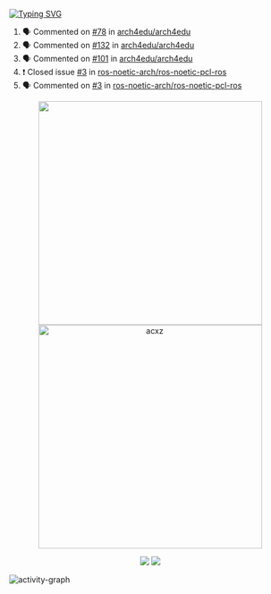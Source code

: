 [![Typing SVG](https://readme-typing-svg.herokuapp.com?size=16&color=AFFFA3&multiline=true&height=75&lines=contributing+to+robotics%2Faerospace%2Fml%2Fgpu+software;packaging+it+for+archlinux;ricer)](https://git.io/typing-svg)

<!--START_SECTION:activity-->
1. 🗣 Commented on [#78](https://github.com/arch4edu/arch4edu/issues/78) in [arch4edu/arch4edu](https://github.com/arch4edu/arch4edu)
2. 🗣 Commented on [#132](https://github.com/arch4edu/arch4edu/issues/132) in [arch4edu/arch4edu](https://github.com/arch4edu/arch4edu)
3. 🗣 Commented on [#101](https://github.com/arch4edu/arch4edu/issues/101) in [arch4edu/arch4edu](https://github.com/arch4edu/arch4edu)
4. ❗️ Closed issue [#3](https://github.com/ros-noetic-arch/ros-noetic-pcl-ros/issues/3) in [ros-noetic-arch/ros-noetic-pcl-ros](https://github.com/ros-noetic-arch/ros-noetic-pcl-ros)
5. 🗣 Commented on [#3](https://github.com/ros-noetic-arch/ros-noetic-pcl-ros/issues/3) in [ros-noetic-arch/ros-noetic-pcl-ros](https://github.com/ros-noetic-arch/ros-noetic-pcl-ros)
<!--END_SECTION:activity-->

<p align="center">
  <img width="400em" src=https://github-readme-stats.vercel.app/api?username=acxz&include_all_commits=true&show_icons=true />
  <img width="400em" src="https://github-readme-streak-stats.herokuapp.com/?user=acxz&" alt="acxz" />
</p>

<p align="center">
  <img src=https://github-readme-stats.vercel.app/api/top-langs/?username=acxz&layout=compact />
  <img src=https://github-profile-trophy.vercel.app/?username=acxz&row=2&column=4 />
</p>

![activity-graph](https://activity-graph.herokuapp.com/graph?username=acxz&theme=aqua)
